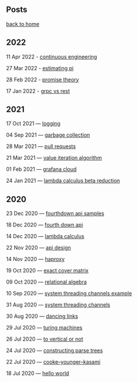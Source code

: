 
## Posts

[back to home](./index.md)

## 2022

11 Apr 2022 - [continuous engineering](./posts/continuous-engineering)

27 Mar 2022 - [estimating pi](./posts/estimating-pi)

28 Feb 2022 - [promise theory](./posts/promise-theory)

17 Jan 2022 - [grpc vs rest](./posts/grpc-vs-rest)


## 2021

17 Oct 2021 — [logging](./posts/logging)

04 Sep 2021 — [garbage collection](./posts/garbage-collection)

28 Mar 2021 — [pull requests](./posts/pull-requests)

21 Mar 2021 — [value iteration algorithm](./posts/value-iteration-algorithm)

01 Feb 2021 — [grafana cloud](./posts/grafana-cloud)

24 Jan 2021 — [lambda calculus beta reduction](./posts/lambda-calculus-beta-reduction)


## 2020

23 Dec 2020 — [fourthdown api samples](./posts/fourthdown-api-samples)

18 Dec 2020 — [fourth down api](./posts/fourth-down-api)

14 Dec 2020 — [lambda calculus](./posts/lambda-calculus)

22 Nov 2020 — [api design](./posts/api-design)

14 Nov 2020 — [haproxy](./posts/haproxy)

19 Oct 2020 — [exact cover matrix](./posts/exact-cover-matrix)

09 Oct 2020 — [relational algebra](./posts/relational-algebra)

10 Sep 2020 — [system threading channels example](./posts/system-threading-channels-example)

31 Aug 2020 — [system threading channels](./posts/system-threading-channels)

30 Aug 2020 — [dancing links](./posts/dancing-links)

29 Jul 2020 — [turing machines](./posts/turing-machines)

26 Jul 2020 — [to vertical or not](./posts/to-vertical-or-not)

24 Jul 2020 — [constructing parse trees](./posts/constructing-parse-trees)

22 Jul 2020 — [cooke–younger–kasami](./posts/cooke–younger–kasami)

18 Jul 2020 — [hello world](./posts/hello-world)


